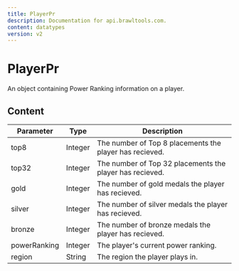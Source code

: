 ```yaml
---
title: PlayerPr
description: Documentation for api.brawltools.com.
content: datatypes
version: v2
---
```


# PlayerPr

An object containing Power Ranking information on a player.

## Content

| Parameter    | Type    | Description                                              |
| ------------ | ------- | -------------------------------------------------------- |
| top8         | Integer | The number of Top 8 placements the player has recieved.  |
| top32        | Integer | The number of Top 32 placements the player has recieved. |
| gold         | Integer | The number of gold medals the player has recieved.       |
| silver       | Integer | The number of silver medals the player has recieved.     |
| bronze       | Integer | The number of bronze medals the player has recieved.     |
| powerRanking | Integer | The player's current power ranking.                      |
| region       | String  | The region the player plays in.                          |
